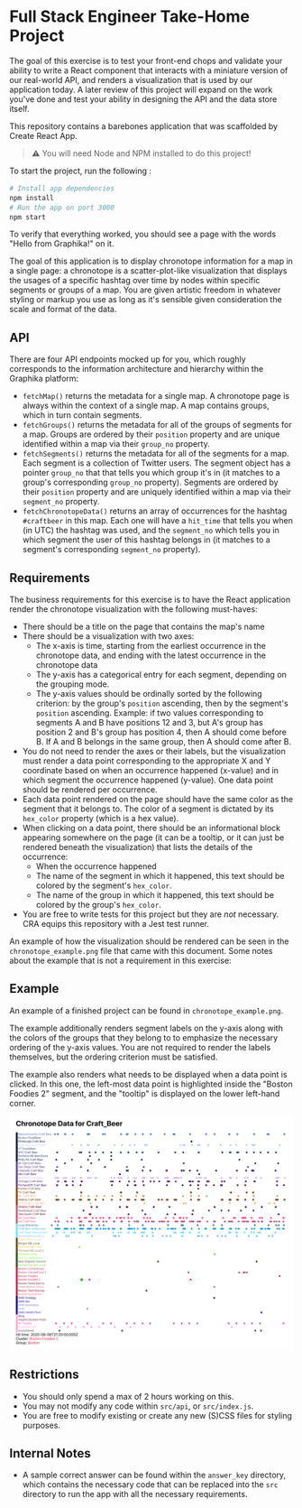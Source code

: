 # Full Stack Engineer Take-Home Project

The goal of this exercise is to test your front-end chops and validate your ability to write a React component that interacts with a miniature version of our real-world API, and renders a visualization that is used by our application today. A later review of this project will expand on the work you've done and test your ability in designing the API and the data store itself.

This repository contains a barebones application that was scaffolded by Create React App.

> ⚠️ You will need Node and NPM installed to do this project!

To start the project, run the following :

```sh
# Install app dependencies
npm install
# Run the app on port 3000
npm start
```

To verify that everything worked, you should see a page with the words "Hello from Graphika!" on it.

The goal of this application is to display chronotope information for a map in a single page: a chronotope is a scatter-plot-like visualization that displays the usages of a specific hashtag over time by nodes within specific segments or groups of a map. You are given artistic freedom in whatever styling or markup you use as long as it's sensible given consideration the scale and format of the data.

## API

There are four API endpoints mocked up for you, which roughly corresponds to the information architecture and hierarchy within the Graphika platform:

- `fetchMap()` returns the metadata for a single map. A chronotope page is always within the context of a single map. A map contains groups, which in turn contain segments.
- `fetchGroups()` returns the metadata for all of the groups of segments for a map. Groups are ordered by their `position` property and are unique identified within a map via their `group_no` property.
- `fetchSegments()` returns the metadata for all of the segments for a map. Each segment is a collection of Twitter users. The segment object has a pointer `group_no` that that tells you which group it's in (it matches to a group's corresponding `group_no` property). Segments are ordered by their `position` property and are uniquely identified within a map via their `segment_no` property.
- `fetchChronotopeData()` returns an array of occurrences for the hashtag `#craftbeer` in this map. Each one will have a `hit_time` that tells you when (in UTC) the hashtag was used, and the `segment_no` which tells you in which segment the user of this hashtag belongs in (it matches to a segment's corresponding `segment_no` property).

## Requirements

The business requirements for this exercise is to have the React application render the chronotope visualization with the following must-haves:

- There should be a title on the page that contains the map's name
- There should be a visualization with two axes:
  - The x-axis is time, starting from the earliest occurrence in the chronotope data, and ending with the latest occurrence in the chronotope data
  - The y-axis has a categorical entry for each segment, depending on the grouping mode.
  - The y-axis values should be ordinally sorted by the following criterion: by the group's `position` ascending, then by the segment's `position` ascending. Example: if two values corresponding to segments A and B have positions 12 and 3, but A's group has position 2 and B's group has position 4, then A should come before B. If A and B belongs in the same group, then A should come after B.
- You do not need to render the axes or their labels, but the visualization must render a data point corresponding to the appropriate X and Y coordinate based on when an occurrence happened (x-value) and in which segment the occurrence happened (y-value). One data point should be rendered per occurrence.
- Each data point rendered on the page should have the same color as the segment that it belongs to. The color of a segment is dictated by its `hex_color` property (which is a hex value).
- When clicking on a data point, there should be an informational block appearing somewhere on the page (it can be a tooltip, or it can just be rendered beneath the visualization) that lists the details of the occurrence:
  - When the occurrence happened
  - The name of the segment in which it happened, this text should be colored by the segment's `hex_color`.
  - The name of the group in which it happened, this text should be colored by the group's `hex_color`.
- You are free to write tests for this project but they are _not_ necessary. CRA equips this repository with a Jest test runner.

An example of how the visualization should be rendered can be seen in the `chronotope_example.png` file that came with this document. Some notes about the example that is not a requirement in this exercise:

## Example

An example of a finished project can be found in `chronotope_example.png`.

The example additionally renders segment labels on the y-axis along with the colors of the groups that they belong to to emphasize the necessary ordering of the y-axis values. You are not required to render the labels themselves, but the ordering criterion must be satisfied.

The example also renders what needs to be displayed when a data point is clicked. In this one, the left-most data point is highlighted inside the "Boston Foodies 2" segment, and the "tooltip" is displayed on the lower left-hand corner.

![chronotope_example.png](chronotope_example.png)

## Restrictions

- You should only spend a max of 2 hours working on this.
- You may not modify any code within `src/api`, or `src/index.js`.
- You are free to modify existing or create any new (S)CSS files for styling purposes.

## Internal Notes

- A sample correct answer can be found within the `answer_key` directory, which contains the necessary code that can be replaced into the `src` directory to run the app with all the necessary requirements.
